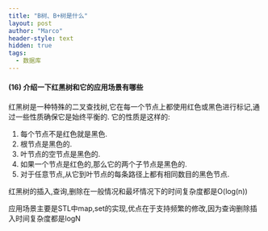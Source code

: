 ```yaml
---
title: "B树、B+树是什么"
layout: post
author: "Marco"
header-style: text
hidden: true
tags:
  - 数据库
---
```

#### (16) 介绍一下红黑树和它的应用场景有哪些
红黑树是一种特殊的二叉查找树,它在每一个节点上都使用红色或黑色进行标记,通过一些性质确保它是始终平衡的.
它的性质是这样的:
1. 每个节点不是红色就是黑色.
2. 根节点是黑色的.
3. 叶节点的空节点是黑色的.
4. 如果一个节点是红色的,那么它的两个子节点是黑色的.
5. 对于任意节点,从它到叶节点的每条路径上都有相同数目的黑色节点.

红黑树的插入,查询,删除在一般情况和最坏情况下的时间复杂度都是O(log(n))

应用场景主要是STL中map,set的实现,优点在于支持频繁的修改,因为查询删除插入时间复杂度都是logN
